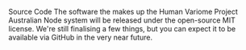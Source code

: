 Source Code
The software the makes up the Human Variome Project Australian Node system will be released under the open-source MIT license. We're still finalising a few things, but you can expect it to be available via GitHub in the very near future.